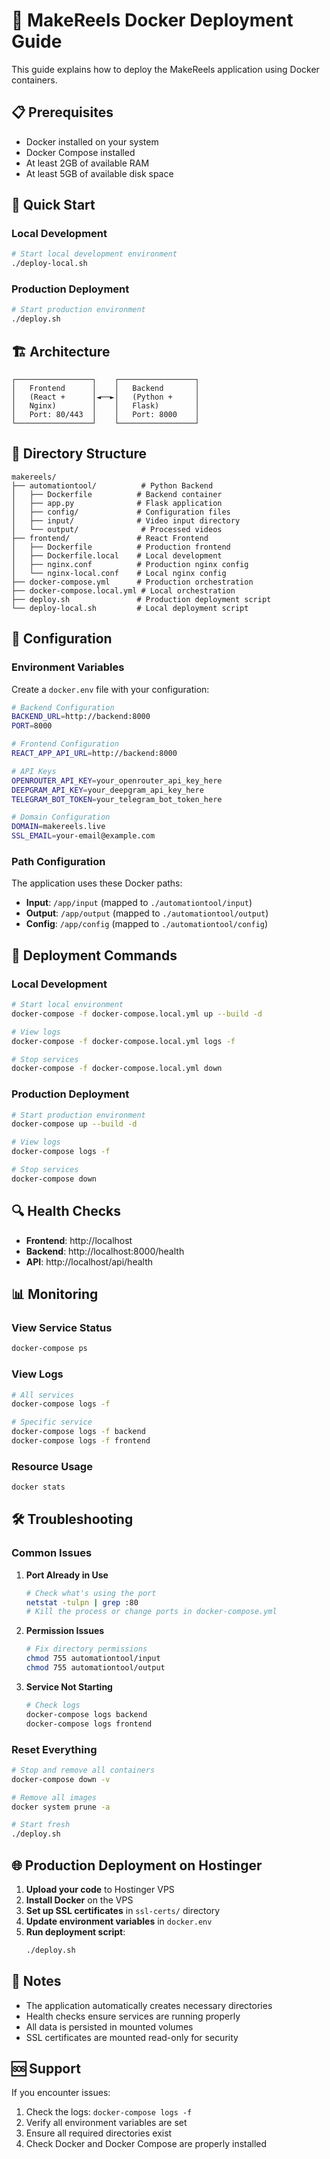 # 🐳 MakeReels Docker Deployment Guide

This guide explains how to deploy the MakeReels application using Docker containers.

## 📋 Prerequisites

- Docker installed on your system
- Docker Compose installed
- At least 2GB of available RAM
- At least 5GB of available disk space

## 🚀 Quick Start

### Local Development
```bash
# Start local development environment
./deploy-local.sh
```

### Production Deployment
```bash
# Start production environment
./deploy.sh
```

## 🏗️ Architecture

```
┌─────────────────┐    ┌─────────────────┐
│   Frontend      │    │   Backend       │
│   (React +      │◄──►│   (Python +     │
│   Nginx)        │    │   Flask)        │
│   Port: 80/443  │    │   Port: 8000    │
└─────────────────┘    └─────────────────┘
```

## 📁 Directory Structure

```
makereels/
├── automationtool/          # Python Backend
│   ├── Dockerfile          # Backend container
│   ├── app.py              # Flask application
│   ├── config/             # Configuration files
│   ├── input/              # Video input directory
│   └── output/              # Processed videos
├── frontend/               # React Frontend
│   ├── Dockerfile          # Production frontend
│   ├── Dockerfile.local    # Local development
│   ├── nginx.conf          # Production nginx config
│   └── nginx-local.conf    # Local nginx config
├── docker-compose.yml      # Production orchestration
├── docker-compose.local.yml # Local orchestration
├── deploy.sh               # Production deployment script
└── deploy-local.sh         # Local deployment script
```

## 🔧 Configuration

### Environment Variables

Create a `docker.env` file with your configuration:

```bash
# Backend Configuration
BACKEND_URL=http://backend:8000
PORT=8000

# Frontend Configuration
REACT_APP_API_URL=http://backend:8000

# API Keys
OPENROUTER_API_KEY=your_openrouter_api_key_here
DEEPGRAM_API_KEY=your_deepgram_api_key_here
TELEGRAM_BOT_TOKEN=your_telegram_bot_token_here

# Domain Configuration
DOMAIN=makereels.live
SSL_EMAIL=your-email@example.com
```

### Path Configuration

The application uses these Docker paths:
- **Input**: `/app/input` (mapped to `./automationtool/input`)
- **Output**: `/app/output` (mapped to `./automationtool/output`)
- **Config**: `/app/config` (mapped to `./automationtool/config`)

## 🚀 Deployment Commands

### Local Development
```bash
# Start local environment
docker-compose -f docker-compose.local.yml up --build -d

# View logs
docker-compose -f docker-compose.local.yml logs -f

# Stop services
docker-compose -f docker-compose.local.yml down
```

### Production Deployment
```bash
# Start production environment
docker-compose up --build -d

# View logs
docker-compose logs -f

# Stop services
docker-compose down
```

## 🔍 Health Checks

- **Frontend**: http://localhost
- **Backend**: http://localhost:8000/health
- **API**: http://localhost/api/health

## 📊 Monitoring

### View Service Status
```bash
docker-compose ps
```

### View Logs
```bash
# All services
docker-compose logs -f

# Specific service
docker-compose logs -f backend
docker-compose logs -f frontend
```

### Resource Usage
```bash
docker stats
```

## 🛠️ Troubleshooting

### Common Issues

1. **Port Already in Use**
   ```bash
   # Check what's using the port
   netstat -tulpn | grep :80
   # Kill the process or change ports in docker-compose.yml
   ```

2. **Permission Issues**
   ```bash
   # Fix directory permissions
   chmod 755 automationtool/input
   chmod 755 automationtool/output
   ```

3. **Service Not Starting**
   ```bash
   # Check logs
   docker-compose logs backend
   docker-compose logs frontend
   ```

### Reset Everything
```bash
# Stop and remove all containers
docker-compose down -v

# Remove all images
docker system prune -a

# Start fresh
./deploy.sh
```

## 🌐 Production Deployment on Hostinger

1. **Upload your code** to Hostinger VPS
2. **Install Docker** on the VPS
3. **Set up SSL certificates** in `ssl-certs/` directory
4. **Update environment variables** in `docker.env`
5. **Run deployment script**:
   ```bash
   ./deploy.sh
   ```

## 📝 Notes

- The application automatically creates necessary directories
- Health checks ensure services are running properly
- All data is persisted in mounted volumes
- SSL certificates are mounted read-only for security

## 🆘 Support

If you encounter issues:
1. Check the logs: `docker-compose logs -f`
2. Verify all environment variables are set
3. Ensure all required directories exist
4. Check Docker and Docker Compose are properly installed

